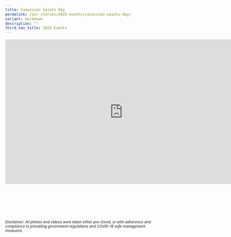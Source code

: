 ```yaml
---
title: Canossian Saints Day
permalink: /our-stories/2025-events/canossian-saints-day/
variant: markdown
description: ""
third_nav_title: 2025 Events
---
```

<iframe allowfullscreen="true" height="469" width="760" frameborder="0" src="https://docs.google.com/presentation/d/e/2PACX-1vRCAY51X4icoNE3aBxnTRAPOry02ByjAvhvC67n-nd0OFFXC9QIVnZvj-K5hVZ8kVagUquS4eQWY_b5/embed?start=true&amp;loop=true&amp;delayms=3000"></iframe>


<br><br><br><br><br><br>
<sup>_Disclaimer: All photos and videos were taken either pre-Covid, or with adherence and compliance to prevailing government regulations and COVID-19 safe management measures._</sup>